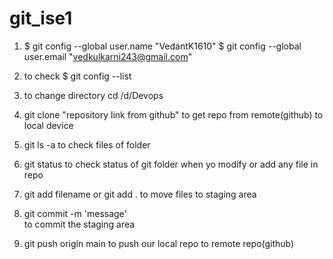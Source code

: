# git_ise1 
1. $ git config --global user.name "VedantK1610" 
   $ git config --global user.email "vedkulkarni243@gmail.com"

2. to check 
	$ git config --list 

3. to change directory 
   cd /d/Devops 



1. git clone "repository link from github"
    to get repo from remote(github) to local device
2. git ls -a
    to check files of folder
3. git status 
    to check status of git folder 
when yo modify or add any file in repo 
4. git add filename or git add .
    to move files to staging area
5. git commit -m 'message'    
    to commit the staging area 
6. git push origin main 
    to push our local repo to remote repo(github)    